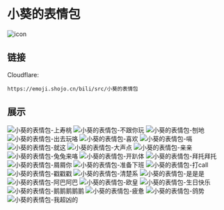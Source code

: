 # 小葵的表情包
![icon](https://emoji.shojo.cn/bili/src/小葵的表情包/icon.png)
## 链接
Cloudflare:
```
https://emoji.shojo.cn/bili/src/小葵的表情包
```
## 展示
![小葵的表情包-上寿桃](https://emoji.shojo.cn/bili/src/小葵的表情包/小葵的表情包-上寿桃.png)
![小葵的表情包-不跟你玩](https://emoji.shojo.cn/bili/src/小葵的表情包/小葵的表情包-不跟你玩.png)
![小葵的表情包-刨地](https://emoji.shojo.cn/bili/src/小葵的表情包/小葵的表情包-刨地.png)
![小葵的表情包-出去玩咯](https://emoji.shojo.cn/bili/src/小葵的表情包/小葵的表情包-出去玩咯.png)
![小葵的表情包-喜欢](https://emoji.shojo.cn/bili/src/小葵的表情包/小葵的表情包-喜欢.png)
![小葵的表情包-嗝](https://emoji.shojo.cn/bili/src/小葵的表情包/小葵的表情包-嗝.png)
![小葵的表情包-就这](https://emoji.shojo.cn/bili/src/小葵的表情包/小葵的表情包-就这.png)
![小葵的表情包-大声点](https://emoji.shojo.cn/bili/src/小葵的表情包/小葵的表情包-大声点.png)
![小葵的表情包-亲亲](https://emoji.shojo.cn/bili/src/小葵的表情包/小葵的表情包-亲亲.png)
![小葵的表情包-兔兔来咯](https://emoji.shojo.cn/bili/src/小葵的表情包/小葵的表情包-兔兔来咯.png)
![小葵的表情包-开趴体](https://emoji.shojo.cn/bili/src/小葵的表情包/小葵的表情包-开趴体.png)
![小葵的表情包-拜托拜托](https://emoji.shojo.cn/bili/src/小葵的表情包/小葵的表情包-拜托拜托.png)
![小葵的表情包-屑屑你](https://emoji.shojo.cn/bili/src/小葵的表情包/小葵的表情包-屑屑你.png)
![小葵的表情包-准备下班](https://emoji.shojo.cn/bili/src/小葵的表情包/小葵的表情包-准备下班.png)
![小葵的表情包-打call](https://emoji.shojo.cn/bili/src/小葵的表情包/小葵的表情包-打call.png)
![小葵的表情包-戳戳戳](https://emoji.shojo.cn/bili/src/小葵的表情包/小葵的表情包-戳戳戳.png)
![小葵的表情包-清楚系](https://emoji.shojo.cn/bili/src/小葵的表情包/小葵的表情包-清楚系.png)
![小葵的表情包-是是是](https://emoji.shojo.cn/bili/src/小葵的表情包/小葵的表情包-是是是.png)
![小葵的表情包-阿巴阿巴](https://emoji.shojo.cn/bili/src/小葵的表情包/小葵的表情包-阿巴阿巴.png)
![小葵的表情包-欧皇](https://emoji.shojo.cn/bili/src/小葵的表情包/小葵的表情包-欧皇.png)
![小葵的表情包-生日快乐](https://emoji.shojo.cn/bili/src/小葵的表情包/小葵的表情包-生日快乐.png)
![小葵的表情包-鹅鹅鹅鹅鹅](https://emoji.shojo.cn/bili/src/小葵的表情包/小葵的表情包-鹅鹅鹅鹅鹅.png)
![小葵的表情包-疲惫](https://emoji.shojo.cn/bili/src/小葵的表情包/小葵的表情包-疲惫.png)
![小葵的表情包-鸽势](https://emoji.shojo.cn/bili/src/小葵的表情包/小葵的表情包-鸽势.png)
![小葵的表情包-我超凶的](https://emoji.shojo.cn/bili/src/小葵的表情包/小葵的表情包-我超凶的.png)
